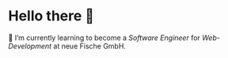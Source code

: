 # Hello there 👋

🌱 I’m currently learning to become a _Software Engineer_ for _Web-Development_ at neue Fische GmbH.
